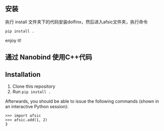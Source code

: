 
## 安装

执行 install 文件夹下的代码安装dolfinx，然后进入afsic文件夹，执行命令
```
pip install .
```

enjoy it!


## 通过 Nanobind 使用C++代码
Installation
------------

1. Clone this repository
2. Run `pip install .`

Afterwards, you should be able to issue the following commands (shown in an
interactive Python session):

```pycon
>>> import afsic
>>> afsic.add(1, 2)
3
```
